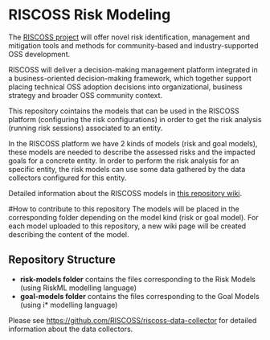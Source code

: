 # RISCOSS Risk Modeling

The [RISCOSS project](http://www.riscoss.eu) will offer novel risk identification, management and mitigation tools and methods for community-based and industry-supported OSS development. 

RISCOSS will deliver a decision-making management platform integrated in a business-oriented decision-making framework, which together support placing technical OSS adoption decisions into organizational, business strategy and broader OSS community context.

This repository cointains the models that can be used in the RISCOSS platform (configuring the risk configurations) in order to get the risk analysis (running risk sessions) associated to an entity.

In the RISCOSS platform we have 2 kinds of models (risk and goal models), these models are needed to describe the assessed risks and the impacted goals for a concrete entity. In order to perform the risk analysis for an specific entity, the risk models can use some data gathered by the data collectors configured for this entity.

Detailed information about the RISCOSS models in [this repository wiki](https://github.com/RISCOSS/riscoss-risk-modeling/wiki).

#How to contribute to this repository
The models will be placed in the corresponding folder depending on the model kind (risk or goal model). For each model uploaded to this repository, a new wiki page will be created describing the content of the model.

## Repository Structure
* **risk-models folder** contains the files corresponding to the Risk Models (using RiskML modelling language)
* **goal-models folder** contains the files corresponding to the Goal Models (using i* modelling language)


Please see https://github.com/RISCOSS/riscoss-data-collector for detailed information about the data collectors.

